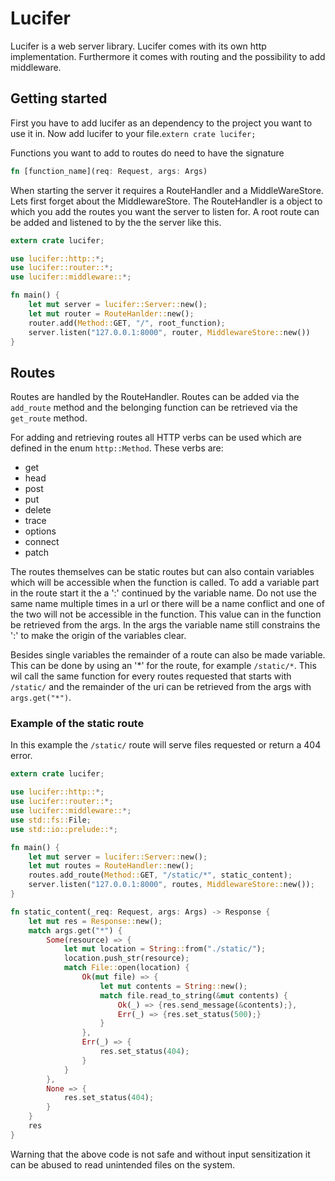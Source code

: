 # Lucifer
Lucifer is a web server library.
Lucifer comes with its own http implementation. 
Furthermore it comes with routing and the possibility to add middleware.

## Getting started ##
First you have to add lucifer as an dependency to the project you want to use it in.
Now add lucifer to your file.`extern crate lucifer;`

Functions you want to add to routes do need to have the signature
```rust
fn [function_name](req: Request, args: Args)
```
When starting the server it requires a RouteHandler and a MiddleWareStore.
Lets first forget about the MiddlewareStore. The RouteHandler is a object to which you add the routes you want the server to listen for.
A root route can be added and listened to by the the server like this.
```rust
extern crate lucifer;

use lucifer::http::*;
use lucifer::router::*;
use lucifer::middleware::*;

fn main() {
    let mut server = lucifer::Server::new();
    let mut router = RouteHanlder::new();
    router.add(Method::GET, "/", root_function);
    server.listen("127.0.0.1:8000", router, MiddlewareStore::new())
}
```

## Routes ##
Routes are handled by the RouteHandler. Routes can be added via the `add_route` method and the belonging function can be retrieved via the `get_route` method.

For adding and retrieving routes all HTTP verbs can be used which are defined in the enum `http::Method`.
These verbs are:
- get
- head
- post
- put
- delete
- trace
- options
- connect
- patch

The routes themselves can be static routes but can also contain variables which will be accessible when the function is called.
To add a variable part in the route start it the a ':' continued by the variable name. Do not use the same name multiple times in a url or there will be a name conflict and one of the two will not be accessible in the function.
This value can in the function be retrieved from the args. In the args the variable name still constrains the ':' to make the origin of the variables clear.

Besides single variables the remainder of a route can also be made variable. This can be done by using an '*' for the route, for example `/static/*`. This wil call the same function for every routes requested that starts with `/static/` and the remainder of the uri can be retrieved from the args with `args.get("*")`.
### Example of the static route ###
In this example the `/static/` route will serve files requested or return a 404 error.
```rust
extern crate lucifer;

use lucifer::http::*;
use lucifer::router::*;
use lucifer::middleware::*;
use std::fs::File;
use std::io::prelude::*;

fn main() {
    let mut server = lucifer::Server::new();
    let mut routes = RouteHandler::new();
    routes.add_route(Method::GET, "/static/*", static_content);
    server.listen("127.0.0.1:8000", routes, MiddlewareStore::new());
}

fn static_content(_req: Request, args: Args) -> Response {
    let mut res = Response::new();
    match args.get("*") {
        Some(resource) => {
            let mut location = String::from("./static/");
            location.push_str(resource);
            match File::open(location) {
                Ok(mut file) => {
                    let mut contents = String::new();
                    match file.read_to_string(&mut contents) {
                        Ok(_) => {res.send_message(&contents);},
                        Err(_) => {res.set_status(500);}
                    }
                },
                Err(_) => {
                    res.set_status(404);
                }
            }
        },
        None => {
            res.set_status(404);
        }
    }
    res
}
```
Warning
that the above code is not safe and without input sensitization it can be abused to read unintended files on the system.